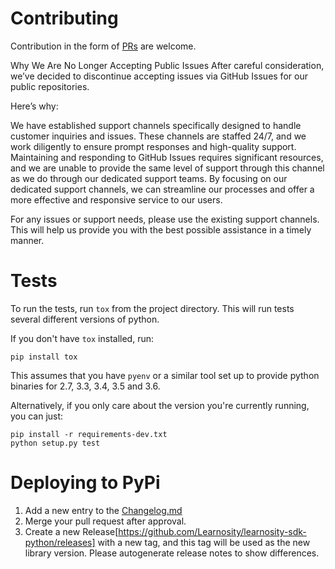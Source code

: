 # Contributing

Contribution in the form of [PRs] are welcome.

Why We Are No Longer Accepting Public Issues
After careful consideration, we’ve decided to discontinue accepting issues via GitHub Issues for our public repositories.

Here’s why:

We have established support channels specifically designed to handle customer inquiries and issues. These channels are staffed 24/7, and we work diligently to ensure prompt responses and high-quality support. Maintaining and responding to GitHub Issues requires significant resources, and we are unable to provide the same level of support through this channel as we do through our dedicated support teams. By focusing on our dedicated support channels, we can streamline our processes and offer a more effective and responsive service to our users.

For any issues or support needs, please use the existing support channels. This will help us provide you with the best possible assistance in a timely manner.

# Tests

To run the tests, run `tox` from the project directory. This will run tests several different versions of python.

If you don't have `tox` installed, run:

    pip install tox

This assumes that you have `pyenv` or a similar tool set up to provide python binaries for 2.7, 3.3, 3.4, 3.5 and 3.6.

Alternatively, if you only care about the version you're currently running, you can just:

    pip install -r requirements-dev.txt
    python setup.py test

# Deploying to PyPi

1. Add a new entry to the [Changelog.md](./ChangeLog.md)
1. Merge your pull request after approval.
2. Create a new Release[https://github.com/Learnosity/learnosity-sdk-python/releases] with a new tag, and this tag will
be used as the new library version. Please autogenerate release notes to show differences.

[Issues]: https://github.com/Learnosity/learnosity-sdk-python/issues/new
[PRs]: https://github.com/Learnosity/learnosity-sdk-python/compare
